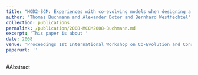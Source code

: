 ```yaml
---
title: "MOD2-SCM: Experiences with co-evolving models when designing a modular SCM system"
author: "Thomas Buchmann and Alexander Dotor and Bernhard Westfechtel"
collection: publications
permalink: /publication/2008-MCCM2008-Buchmann.md
excerpt: 'This paper is about '
date: 2008
venue: 'Proceedings 1st International Workshop on Co-Evolution and Consistency Management (MCCM 2008)'
paperurl: ''
---
```


#Abstract
